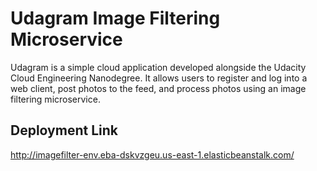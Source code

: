 # Udagram Image Filtering Microservice

Udagram is a simple cloud application developed alongside the Udacity Cloud Engineering Nanodegree. It allows users to register and log into a web client, post photos to the feed, and process photos using an image filtering microservice.

## Deployment Link  

http://imagefilter-env.eba-dskvzgeu.us-east-1.elasticbeanstalk.com/